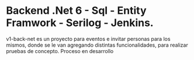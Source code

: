 # Backend .Net 6 - Sql - Entity Framwork - Serilog - Jenkins.
v1-back-net es un proyecto para eventos e invitar personas para los mismos, donde se le van agregando distintas funcionalidades, para realizar pruebas de concepto. 
Proceso en desarrollo
